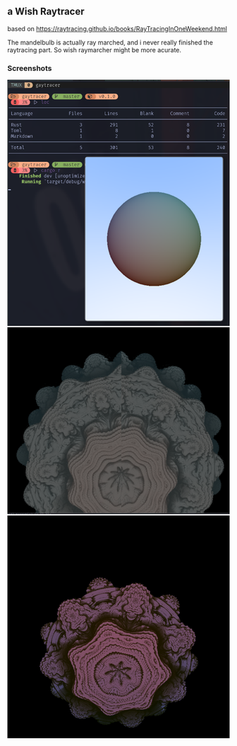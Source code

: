 ## a Wish Raytracer
based on https://raytracing.github.io/books/RayTracingInOneWeekend.html

The mandelbulb is actually ray marched, and i never really finished the raytracing part. So wish raymarcher might be more acurate.

### Screenshots
![](https://raw.githubusercontent.com/unic0rn9k/wowitsaraytracer/master/screenshot.jpeg)
![](https://raw.githubusercontent.com/unic0rn9k/wowitsaraytracer/master/mandelbulb.jpeg)
![](https://raw.githubusercontent.com/unic0rn9k/wowitsaraytracer/master/images/image_14.png)

